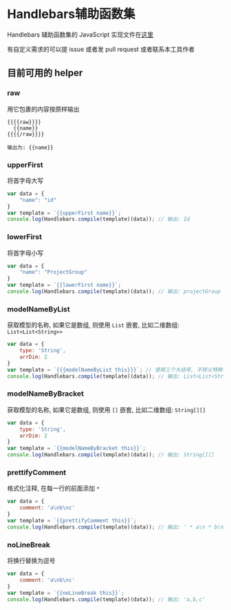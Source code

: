 # Handlebars辅助函数集

Handlebars 辅助函数集的 JavaScript 实现文件在[这里](../lib/nei/handlebars.util.js)

有自定义需求的可以提 issue 或者发 pull request 或者联系本工具作者

## 目前可用的 helper

### raw
用它包裹的内容按原样输出

```text
{{{{raw}}}}
  {{name}}
{{{{/raw}}}}

输出为: {{name}}
```

### upperFirst
将首字母大写

```js
var data = {
    "name": "id"
}
var template = `{{upperFirst name}}`;
console.log(Handlebars.compile(template)(data)); // 输出: Id
```

### lowerFirst
将首字母小写

```js
var data = {
    "name": "ProjectGroup"
}
var template = `{{lowerFirst name}}`;
console.log(Handlebars.compile(template)(data)); // 输出: projectGroup
```

### modelNameByList
获取模型的名称, 如果它是数组, 则使用 `List` 嵌套, 比如二维数组: `List<List<String>>`

```js
var data = {
    type: 'String',
    arrDim: 2
}
var template = `{{{modelNameByList this}}}`; // 使用三个大括号, 不转义特殊字符 `<` 和 `>`
console.log(Handlebars.compile(template)(data)); // 输出: List<List<String>>
```

### modelNameByBracket
获取模型的名称, 如果它是数组, 则使用 `[]` 嵌套, 比如二维数组: `String[][]`

```js
var data = {
    type: 'String',
    arrDim: 2
}
var template = `{{modelNameByBracket this}}`;
console.log(Handlebars.compile(template)(data)); // 输出: String[][]
```

### prettifyComment
格式化注释, 在每一行的前面添加 ` * `

```js
var data = {
    comment: 'a\nb\nc'
}
var template = `{{prettifyComment this}}`;
console.log(Handlebars.compile(template)(data)); // 输出: ' * a\n * b\n * c'
```

### noLineBreak
将换行替换为逗号

```js
var data = {
    comment: 'a\nb\nc'
}
var template = `{{noLineBreak this}}`;
console.log(Handlebars.compile(template)(data)); // 输出: 'a,b,c'
```
